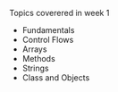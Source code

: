 Topics coverered in week 1 
* Fundamentals
* Control Flows
* Arrays
* Methods
* Strings
* Class and Objects
